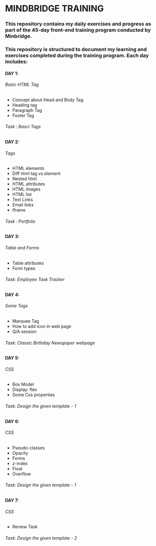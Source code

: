 # MINDBRIDGE TRAINING
<H3>This repository contains my daily exercises and progress as part of the 45-day front-end training program conducted by Minbridge.</H3>
<H3>This repository is structured to document my learning and exercises completed during the training program. Each day includes:</H3>
<H4>DAY 1:</H4>
<h6>Basic HTML Tag</h6>
<ul>
  <li>Concept about Head and Body Tag</li>
  <li>Heading tag</li>
  <li>Paragraph Tag</li>
  <li>Footer Tag</li>
</ul>
<h6>Task : Basci Tags</h6>


<h4>DAY 2: </h4>
<h6>Tags </h6>
<ul>
 <li> HTML elements </li>
<li>Diff html tag vs element </li> 
<li>Nested html </li>
<li>HTML attributes </li>
<li>HTML images </li>
<li>HTML list</li>
<li>Text  Links</li>
<li>Email links </li>
<li>Iframe</li>
</ul>
<h6>Task : Portfolio</h6>


<h4>DAY 3: </h4>
<h6>Table and Forms</h6>
<ul>
  <li>Table attributes</li>
  <li>Form types</li>
</ul>
<h6>Task: Employee Task Tracker</h6>


<h4>DAY 4: </h4>
<h6>Some Tags</h6>
<ul>
  <li>Marquee Tag</li>
  <li>How to add icon in web page</li>
  <li>Q/A session</li>
</ul>
<h6>Task: Classic Birthday Newspaper webpage</h6>


<h4>DAY 5: </h4>
<h6>CSS</h6>
<ul>
  <li>Box Model</li>
  <li>Display: flex</li>
  <li>Some Css properties</li>
</ul>
<h6>Task: Design the given template - 1</h6>


<h4>DAY 6: </h4>
<h6>CSS</h6>
<ul>
  <li>Pseudo-classes</li>
  <li>Opacity</li>
  <li>Forms</li>
  <li>z-index</li>
  <li>Float</li>
  <li>Overflow</li>
</ul>
<h6>Task: Design the given template - 1</h6>


<h4>DAY 7: </h4>
<h6>CSS</h6>
<ul>
  <li>Review Task</li>
 
</ul>
<h6>Task: Design the given template - 2</h6>
